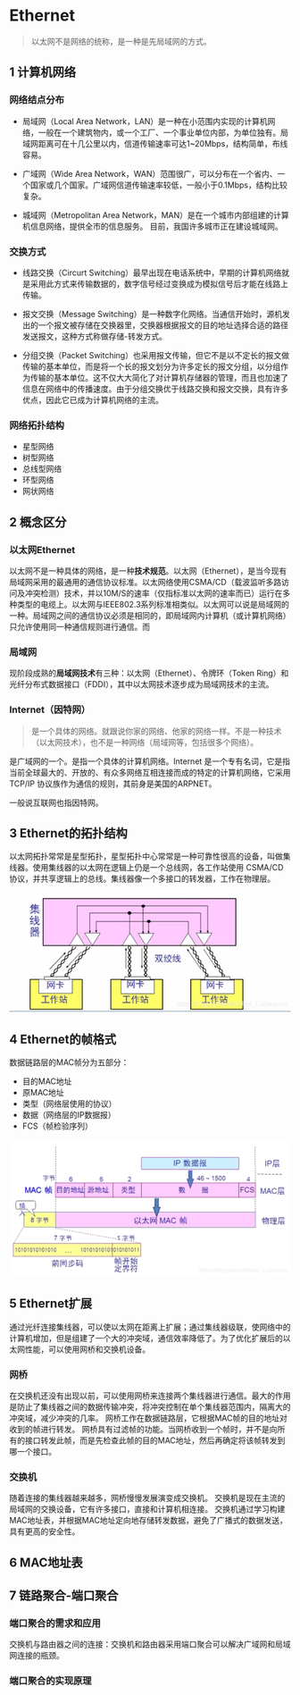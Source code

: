 # Ethernet

> 以太网不是网络的统称，是一种是先局域网的方式。
## 1 计算机网络

### 网络结点分布

* 局域网（Local Area Network，LAN）是一种在小范围内实现的计算机网络，一般在一个建筑物内，或一个工厂、一个事业单位内部，为单位独有。局域网距离可在十几公里以内，信道传输速率可达1~20Mbps，结构简单，布线容易。

* 广域网（Wide Area Network，WAN）范围很广，可以分布在一个省内、一个国家或几个国家。广域网信道传输速率较低，一般小于0.1Mbps，结构比较复杂。

* 城域网（Metropolitan Area Network，MAN）是在一个城市内部组建的计算机信息网络，提供全市的信息服务。
目前，我国许多城市正在建设城域网。

### 交换方式

* 线路交换（Circurt Switching）最早出现在电话系统中，早期的计算机网络就是采用此方式来传输数据的，数字信号经过变换成为模拟信号后才能在线路上传输。

* 报文交换（Message Switching）是一种数字化网络。当通信开始时，源机发出的一个报文被存储在交换器里，交换器根据报文的目的地址选择合适的路径发送报文，这种方式称做存储-转发方式。

* 分组交换（Packet Switching）也采用报文传输，但它不是以不定长的报文做传输的基本单位，而是将一个长的报文划分为许多定长的报文分组，以分组作为传输的基本单位。这不仅大大简化了对计算机存储器的管理，而且也加速了信息在网络中的传播速度。由于分组交换优于线路交换和报文交换，具有许多优点，因此它已成为计算机网络的主流。

### 网络拓扑结构

* 星型网络
* 树型网络
* 总线型网络
* 环型网络
* 网状网络


## 2 概念区分


### 以太网Ethernet


以太网不是一种具体的网络，是一种**技术规范**。以太网（Ethernet），是当今现有局域网采用的最通用的通信协议标准。以太网络使用CSMA/CD（载波监听多路访问及冲突检测）技术，并以10M/S的速率（仅指标准以太网的速率而已）运行在多种类型的电缆上。以太网与IEEE802.3系列标准相类似。以太网可以说是局域网的一种。局域网之间的通信协议必须是相同的，即局域网内计算机（或计算机网络）只允许使用同一种通信规则进行通信。而

### 局域网

现阶段成熟的**局域网技术**有三种：以太网（Ethernet）、令牌环（Token Ring）和光纤分布式数据接口（FDDI），其中以太网技术逐步成为局域网技术的主流。

### Internet（因特网）

> 是一个具体的网络。就跟说你家的网络、他家的网络一样。不是一种技术（以太网技术），也不是一种网络（局域网等，包括很多个网络）。

是广域网的一个。是指一个具体的计算机网络。Internet 是一个专有名词，它是指当前全球最大的、开放的、有众多网络互相连接而成的特定的计算机网络，它采用 TCP/IP 协议族作为通信的规则，其前身是美国的ARPNET。

一般说互联网也指因特网。


## 3 Ethernet的拓扑结构


以太网拓扑常常是星型拓扑，星型拓扑中心常常是一种可靠性很高的设备，叫做集线器。使用集线器的以太网在逻辑上仍是一个总线网，各工作站使用 CSMA/CD协议，并共享逻辑上的总线。集线器像一个多接口的转发器，工作在物理层。

![](image/Ethernet拓扑结构.png)

## 4 Ethernet的帧格式
数据链路层的MAC帧分为五部分：
* 目的MAC地址
* 原MAC地址
* 类型（网络层使用的协议）
* 数据（网络层的IP数据报）
* FCS（帧检验序列）

![](image/EthernetMAC帧.png)


## 5 Ethernet扩展

通过光纤连接集线器，可以使以太网在距离上扩展；通过集线器级联，使网络中的计算机增加，但是组建了一个大的冲突域，通信效率降低了。为了优化扩展后的以太网性能，可以使用网桥和交换机设备。

### 网桥

在交换机还没有出现以前，可以使用网桥来连接两个集线器进行通信。最大的作用是防止了集线器之间的数据传输冲突，将冲突控制在单个集线器范围内，隔离大的冲突域，减少冲突的几率。
网桥工作在数据链路层，它根据MAC帧的目的地址对收到的帧进行转发。
网桥具有过滤帧的功能。当网桥收到一个帧时，并不是向所有的接口转发此帧，而是先检查此帧的目的MAC地址，然后再确定将该帧转发到哪一个接口。

### 交换机

随着连接的集线器越来越多，网桥慢慢发展演变成交换机。
交换机是现在主流的局域网的交换设备，它有许多接口，直接和计算机相连接。
交换机通过学习构建MAC地址表，并根据MAC地址定向地存储转发数据，避免了广播式的数据发送，具有更高的安全性。

## 6 MAC地址表

## 7 链路聚合-端口聚合

### 端口聚合的需求和应用

交换机与路由器之间的连接：交换机和路由器采用端口聚合可以解决广域网和局域网连接的瓶颈。

### 端口聚合的实现原理


